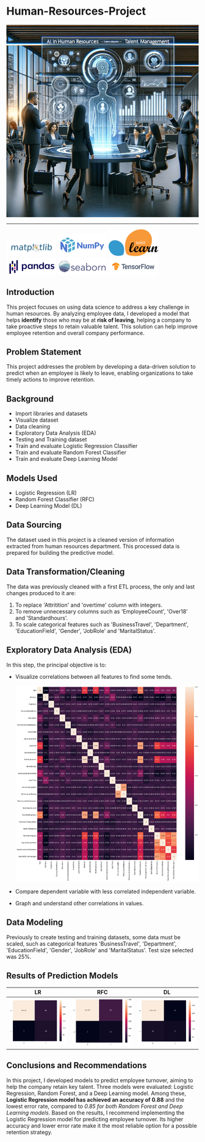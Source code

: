 # Human-Resources-Project

![](images/human-resources-introduction.jpg)

---
<img src="images/matplotlib-logo.png" alt="Matplotlib Logo" width="130"/> <img src="images/numpy-logo.png" alt="Numpy Logo" width="130"/> <img src="images/sklearn-logo.png" alt="Sklearn Logo" width="130"/> <img src="images/pandas-logo.jpg" alt="Pandas Logo" width="130"/> <img src="images/seaborn-logo.png" alt="Seaborn Logo" width="130"/>  <img src="images/tensorflow-logo.jpg" alt="Tensorflow Logo" width="130"/>

## Introduction

This project focuses on using data science to address a key challenge in human resources. By analyzing employee data, I developed a model that helps **identify** those who may be at **risk of leaving**, helping a company to take proactive steps to retain valuable talent. This solution can help improve employee retention and overall company performance. 


## Problem Statement

This project addresses the problem by developing a data-driven solution to predict when an employee is likely to leave, enabling organizations to take timely actions to improve retention.


## Background

- Import libraries and datasets
- Visualize dataset
- Data cleaning
- Exploratory Data Analysis (EDA)
- Testing and Training dataset
- Train and evaluate Logistic Regression Classifier
- Train and evaluate Random Forest Classifier
- Train and evaluate Deep Learning Model


## Models Used

- Logistic Regression (LR)
- Random Forest Classifier (RFC)
- Deep Learning Model (DL)


## Data Sourcing

The dataset used in this project is a cleaned version of information extracted from human resources department. This processed data is prepared for building the predictive model.


## Data Transformation/Cleaning

The data was previously cleaned with a first ETL process, the only and last changes produced to it are:
1) To replace 'Attritition' and 'overtime' column with integers.
2) To remove unnecessary columns such as 'EmployeeCount', 'Over18' and 'Standardhours'.
3) To scale categorical features such as 'BusinessTravel', 'Department', 'EducationField', 'Gender', 'JobRole' and 'MaritalStatus'.


## Exploratory Data Analysis (EDA)

In this step, the principal objective is to:
- Visualize correlations between all features to find some tends.
  
  ![](images/correlations.png)
  
- Compare dependent variable with less correlated independent variable.
- Graph and understand other correlations in values.


## Data Modeling

Previously to create testing and training datasets, some data must be scaled, such as categorical features 'BusinessTravel', 'Department', 'EducationField', 'Gender', 'JobRole' and 'MaritalStatus'.
Test size selected was 25%.


## Results of Prediction Models

LR         |         RFC         |          DL
:---------:|:-------------------:|:-----------------:
![](images/lr_results.png)      |     ![](images/rfc_results.png)           |   ![](images/dl_results.png)            

## Conclusions and Recommendations

In this project, I developed models to predict employee turnover, aiming to help the company retain key talent. Three models were evaluated: Logistic Regression, Random Forest, and a Deep Learning model. Among these, **Logistic Regression model has achieved an accuracy of 0.88** and the lowest error rate, compared to _0.85 for both Random Forest and Deep Learning models_. Based on the results, I recommend implementing the Logistic Regression model for predicting employee turnover. Its higher accuracy and lower error rate make it the most reliable option for a possible retention strategy.


